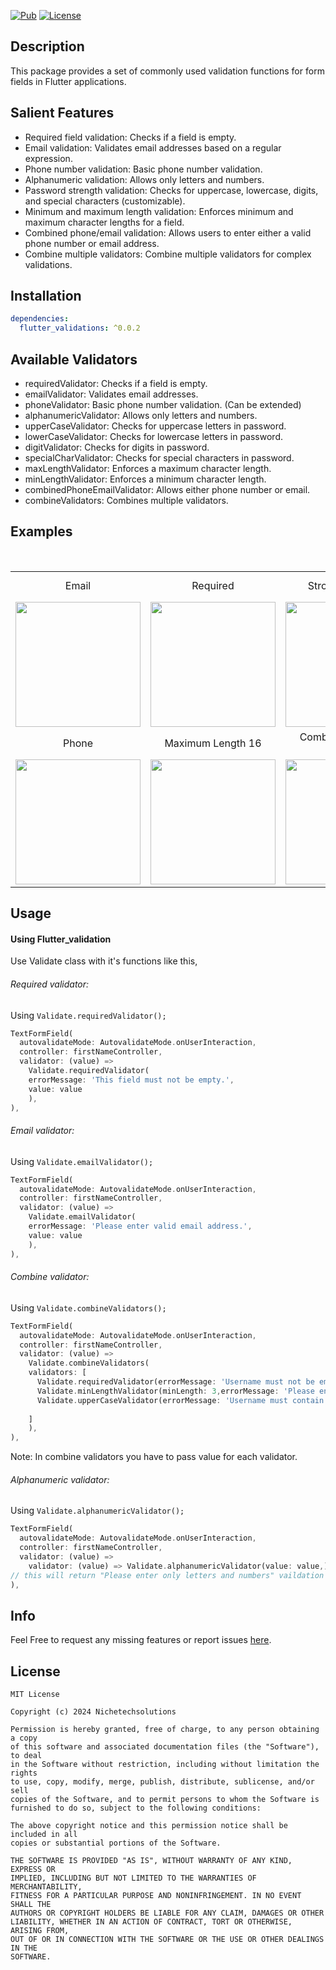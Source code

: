 
[![Pub](https://img.shields.io/badge/pub-v0.0.1-blue)](https://pub.dartlang.org/packages/Flutter_validation)
[![License](https://img.shields.io/badge/licence-MIT-orange.svg)](https://github.com/nichetechsol/flutter_validation/blob/main/LICENSE)

## Description
This package provides a set of commonly used validation functions for form fields in Flutter applications.

## Salient Features
- Required field validation: Checks if a field is empty.
- Email validation: Validates email addresses based on a regular expression.
- Phone number validation: Basic phone number validation.
- Alphanumeric validation: Allows only letters and numbers.
- Password strength validation: Checks for uppercase, lowercase, digits, and special characters (customizable).
- Minimum and maximum length validation: Enforces minimum and maximum character lengths for a field.
- Combined phone/email validation: Allows users to enter either a valid phone number or email address.
- Combine multiple validators: Combine multiple validators for complex validations.
  
## Installation
```yaml
dependencies:
  flutter_validations: ^0.0.2

```
## Available Validators
- requiredValidator: Checks if a field is empty.
- emailValidator: Validates email addresses.
- phoneValidator: Basic phone number validation. (Can be extended)
- alphanumericValidator: Allows only letters and numbers.
- upperCaseValidator: Checks for uppercase letters in password.
- lowerCaseValidator: Checks for lowercase letters in password.
- digitValidator: Checks for digits in password.
- specialCharValidator: Checks for special characters in password.
- maxLengthValidator: Enforces a maximum character length.
- minLengthValidator: Enforces a minimum character length.
- combinedPhoneEmailValidator: Allows either phone number or email.
- combineValidators: Combines multiple validators.
  
## Examples
<table>
<tr>
  <td align="center">
    Email
  </td>
  <td align="center">
    Required
  </td>
  <td align="center">
    Strong Password
  </td>
  <td align="center">
    Combined Required and Email
  </td>
</tr>
  
<tr>
  <td>
    <img src="https://github.com/nichetechsol/flutter_validation/assets/105237701/0ffa3129-81e0-4722-8234-eeacc4791f39"  width="200"/>
  </td>
  <td>
    <img src="https://github.com/nichetechsol/flutter_validation/assets/105237701/55d2b93f-25ab-4af4-8d2f-e018a790f3dc"  width="200"/>
  </td>
  <td>
    <img src="https://github.com/nichetechsol/flutter_validation/assets/105237701/7a9a4fca-717c-40c3-9342-d60fec4bfa39"  width="200"/>
  </td>
  <td>
    <img src="https://github.com/nichetechsol/flutter_validation/assets/105237701/4ee96731-ffac-45fa-b7f5-0ff4603ff113"  width="200"/>
  </td>
</tr>

<br>

<tr>
  <td align="center">
    Phone
  </td>
  <td align="center">
    Maximum Length 16
  </td>
  <td align="center">
    Combined Email and Phone
  </td>
</tr>

<tr>
  <td>
    <img src="https://github.com/nichetechsol/flutter_validation/assets/105237701/632f10f6-b263-4386-b328-3f27ae682372"  width="200"/>
  </td>
  <td>
    <img src="https://github.com/nichetechsol/flutter_validation/assets/105237701/eb625d21-bd8f-45af-b737-36ff770e079d"  width="200"/>
  </td>
  <td>
    <img src="https://github.com/nichetechsol/flutter_validation/assets/105237701/7241401c-0b2f-4cc0-9648-f03c89db5e0d"  width="200"/>
  </td>
</tr>
  
</table>




## Usage

#### Using Flutter_validation
Use Validate class with it's functions like this,




###### Required validator:
Using `Validate.requiredValidator();`

```dart
TextFormField(
  autovalidateMode: AutovalidateMode.onUserInteraction,
  controller: firstNameController,
  validator: (value) =>
    Validate.requiredValidator(
    errorMessage: 'This field must not be empty.',
    value: value
    ),
),
```

###### Email validator:
Using `Validate.emailValidator();`

```dart
TextFormField(
  autovalidateMode: AutovalidateMode.onUserInteraction,
  controller: firstNameController,
  validator: (value) =>
    Validate.emailValidator(
    errorMessage: 'Please enter valid email address.',
    value: value
    ),
),
```

###### Combine validator:
Using `Validate.combineValidators();`

```dart
TextFormField(
  autovalidateMode: AutovalidateMode.onUserInteraction,
  controller: firstNameController,
  validator: (value) =>
    Validate.combineValidators(
    validators: [
      Validate.requiredValidator(errorMessage: 'Username must not be empty.', value: value),
      Validate.minLengthValidator(minLength: 3,errorMessage: 'Please enter a username with at least 3 characters.', value: value),
      Validate.upperCaseValidator(errorMessage: 'Username must contain atleast 1 uppercase letter',value: value),
      
    ]
    ),
),
```
Note: In combine validators you have to pass value for each validator.

###### Alphanumeric validator:
Using `Validate.alphanumericValidator();`

```dart
TextFormField(
  autovalidateMode: AutovalidateMode.onUserInteraction,
  controller: firstNameController,
  validator: (value) =>
    validator: (value) => Validate.alphanumericValidator(value: value,),
// this will return "Please enter only letters and numbers" vaildation error
),
```

## Info

Feel Free to request any missing features or report issues [here](https://github.com/nichetechsol/flutter_validation/issues).

## License

```
MIT License

Copyright (c) 2024 Nichetechsolutions

Permission is hereby granted, free of charge, to any person obtaining a copy
of this software and associated documentation files (the "Software"), to deal
in the Software without restriction, including without limitation the rights
to use, copy, modify, merge, publish, distribute, sublicense, and/or sell
copies of the Software, and to permit persons to whom the Software is
furnished to do so, subject to the following conditions:

The above copyright notice and this permission notice shall be included in all
copies or substantial portions of the Software.

THE SOFTWARE IS PROVIDED "AS IS", WITHOUT WARRANTY OF ANY KIND, EXPRESS OR
IMPLIED, INCLUDING BUT NOT LIMITED TO THE WARRANTIES OF MERCHANTABILITY,
FITNESS FOR A PARTICULAR PURPOSE AND NONINFRINGEMENT. IN NO EVENT SHALL THE
AUTHORS OR COPYRIGHT HOLDERS BE LIABLE FOR ANY CLAIM, DAMAGES OR OTHER
LIABILITY, WHETHER IN AN ACTION OF CONTRACT, TORT OR OTHERWISE, ARISING FROM,
OUT OF OR IN CONNECTION WITH THE SOFTWARE OR THE USE OR OTHER DEALINGS IN THE
SOFTWARE.
```
